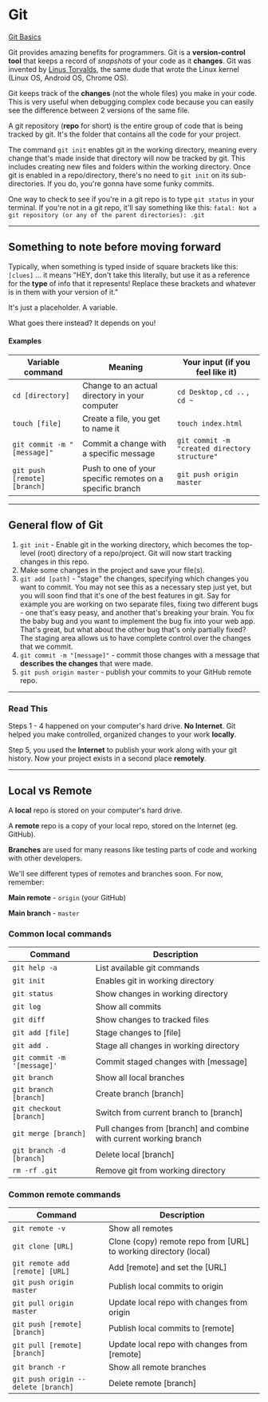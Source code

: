 # Git
[Git Basics](https://git-scm.com/book/en/v2/Getting-Started-Git-Basics)

Git provides amazing benefits for programmers. Git is a **version-control tool** that keeps a record of *snapshots* of your code as it **changes**. Git was invented by [Linus Torvalds](https://en.wikipedia.org/wiki/Linus_Torvalds), the same dude that wrote the Linux kernel (Linux OS, Android OS, Chrome OS).

Git keeps track of the **changes** (not the whole files) you make in your code. This is very useful when debugging complex code because you can easily see the difference between 2 versions of the same file.

A git repository (**repo** for short) is the entire group of code that is being tracked by git. It's the folder that contains all the code for your project.

The command `git init` enables git in the working directory, meaning every change that's made inside that directory will now be tracked by git. This includes creating new files and folders within the working directory. Once git is enabled in a repo/directory, there's no need to `git init` on its sub-directories. If you do, you're gonna have some funky commits.

One way to check to see if you're in a git repo is to type `git status` in your terminal. If you're not in a git repo, it'll say something like this: `fatal: Not a git repository (or any of the parent directories): .git`

<!-- The easiest way to see if you're in a git repo is to check your terminal. If there's a git branch at the end, it means you're in a git repo (eg. `isaackang ~/Desktop/shenanigans on (master)`). -->

<hr>

## Something to note before moving forward
Typically, when something is typed inside of square brackets like this: `[clues]` ... it means "HEY, don't take this literally, but use it as a reference for the **type** of info that it represents! Replace these brackets and whatever is in them with your version of it."

It's just a placeholder. A variable.

What goes there instead? It depends on you!

#### Examples
Variable command | Meaning | Your input (if you feel like it)
--- | --- | ---
`cd [directory]` | Change to an actual directory in your computer | `cd Desktop` , `cd ..` , `cd ~`
`touch [file]` | Create a file, you get to name it | `touch index.html`
`git commit -m "[message]"` | Commit a change with a specific message | `git commit -m "created directory structure"`
`git push [remote] [branch]` | Push to one of your specific remotes on a specific branch | `git push origin master`

<hr>

## General flow of Git
1. `git init` - Enable git in the working directory, which becomes the top-level (root) directory of a repo/project. Git will now start tracking changes in this repo.
1. Make some changes in the project and save your file(s).
1. `git add [path]` - "stage" the changes, specifying which changes you want to commit. You may not see this as a necessary step just yet, but you will soon find that it's one of the best features in git. Say for example you are working on two separate files, fixing two different bugs - one that's easy peasy, and another that's breaking your brain. You fix the baby bug and you want to implement the bug fix into your web app. That's great, but what about the other bug that's only partially fixed? The staging area allows us to have complete control over the changes that we commit.
1. `git commit -m "[message]"` - commit those changes with a message that **describes the changes** that were made.
1. `git push origin master` - publish your commits to your GitHub remote repo.

<hr/>

### Read This
Steps 1 - 4 happened on your computer's hard drive. **No Internet**. Git helped you make controlled, organized changes to your work **locally**.

Step 5, you used the **Internet** to publish your work along with your git history. Now your project exists in a second place **remotely**.

<hr/>

## Local vs Remote
A **local** repo is stored on your computer's hard drive.

A **remote** repo is a copy of your local repo, stored on the Internet (eg. GitHub).

**Branches** are used for many reasons like testing parts of code and working with other developers.

We'll see different types of remotes and branches soon. For now, remember:

**Main remote** - `origin` (your GitHub)

**Main branch** - `master`

### Common local commands
Command | Description
--- | ---
`git help -a` | List available git commands
`git init` | Enables git in working directory
`git status` | Show changes in working directory
`git log` | Show all commits
`git diff` | Show changes to tracked files
`git add [file]` | Stage changes to [file]
`git add .` | Stage all changes in working directory
`git commit -m '[message]'` | Commit staged changes with [message]
`git branch` | Show all local branches
`git branch [branch]` | Create branch [branch]
`git checkout [branch]` | Switch from current branch to [branch]
`git merge [branch]` | Pull changes from [branch] and combine with current working branch
`git branch -d [branch]` | Delete local [branch]
`rm -rf .git` | Remove git from working directory

### Common remote commands
Command | Description
--- | ---
`git remote -v` | Show all remotes
`git clone [URL]` | Clone (copy) remote repo from [URL] to working directory (local)
`git remote add [remote] [URL]` | Add [remote] and set the [URL]
`git push origin master` | Publish local commits to origin
`git pull origin master` | Update local repo with changes from origin
`git push [remote] [branch]` | Publish local commits to [remote]
`git pull [remote] [branch]` | Update local repo with changes from [remote]
`git branch -r` | Show all remote branches
`git push origin --delete [branch]` | Delete remote [branch]


<!-- ### Git Merging

#### Example
Let's merge our changes from branch (let's call it nanigans)

After you make some changes on the nanigans branch, you want to merge those changes INTO the master branch

`git checkout master` -- switch to master branch

`git merge nanigans` -- pull the commits from the nanigans branch and combine them with the master branch



**HEAD**: last state of the repo that the merge is going INTO
- If you're bringing in changes from another branch, HEAD is the working branch

**>>>>**: points to newer commit -- the one that is trying to merge -->
